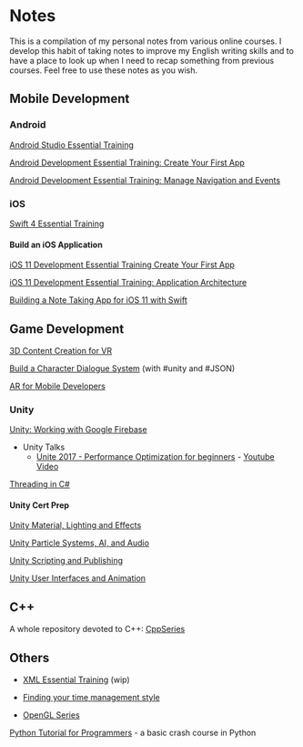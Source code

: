 # Notes

This is a compilation of my personal notes from various online courses.
I develop this habit of taking notes to improve my English writing skills and to have a place to look up when I need to recap something from previous courses.
Feel free to use these notes as you wish.

## Mobile Development

### Android

[Android Studio Essential Training](./Android/AndroidStudioEssentialTraining/AndroidStudioEssentialTraining.md)

[Android Development Essential Training: Create Your First App](./Android/AndroidDevelopmentEssentialTrainingCreateYourFirstApp/AndroidDevelopmentEssentialTrainingCreateYourFirstApp.md)

[Android Development Essential Training: Manage Navigation and Events](./Android/AndroidDevelopmentEssentialTrainingManageNavigationAndEvents/AndroidDevelopmentEssentialTrainingManageNavigationAndEvents.md)

### iOS

[Swift 4 Essential Training](./iOS/Swift4EssentialTraining/Swift4EssentialTraining.md)

#### Build an iOS Application

[iOS 11 Development Essential Training Create Your First App](./iOS/BuildAniOSApplication/iOS11DevelopmentEssentialTrainingCreateYourFirstApp/iOS11DevelopmentEssentialTrainingCreateYourFirstApp.md)

[iOS 11 Development Essential Training: Application Architecture](./iOS/BuildAniOSApplication/iOS11DevelopmentEssentialTrainingApplicationArchitecture/iOS11DevelopmentEssentialTrainingApplicationArchitecture.mds)

[Building a Note Taking App for iOS 11 with Swift](./iOS/BuildAniOSApplication/BuildingANoteTakingAppForiOS11WithSwift/BuildingANoteTakingAppForiOS11WithSwift.md)

## Game Development

[3D Content Creation for VR](3DContentCreationForVR/3DContentCreationForVR.md)

[Build a Character Dialogue System](./BuildACharacterDialogueSystem/BuildACharacterDialogueSystem.md) (with #unity and #JSON)

[AR for Mobile Developers](./ARForMobileDevelopers/ARForMobileDevelopers.md)

### Unity

[Unity: Working with Google Firebase](./UnityWorkingWithGoogleFirebase/UnityWorkingWithGoogleFirebase.md)

* Unity Talks
  * [Unite 2017 - Performance Optimization for beginners](./UnityTalks/PerformanceOptimizationForBegginers.md) - [Youtube Video](https://www.youtube.com/watch?v=1e5WY2qf600)

[Threading in C#](./ThreadingInCSharp/ThreadingInCSharp.md)

#### Unity Cert Prep

[Unity Material, Lighting and Effects](./UnityCertPrep/CertPrep_UnityMaterialLightingEffects/CertPrep_UnityMaterialsLighingEffects.md)

[Unity Particle Systems, AI, and Audio](./UnityCertPrep/CertPrep_UnityParticleSystemsAiAndAudio/CertPrep_UnityParticleSystemsAiAndAudio.md)

[Unity Scripting and Publishing](./UnityCertPrep/CertPrep_UnityScriptingAndPublishing/CertPrepUnityScriptingAndPublishing.md)

[Unity User Interfaces and Animation](./UnityCertPrep/CertPrep_UnityUserInterfacesAnimation/CertPrep_UnityUserInterfacesAnimation.md)

## C++

A whole repository devoted to C++: [CppSeries](https://github.com/daltonbr/CppSeries)

## Others

* [XML Essential Training](./XmlEssentialTraining/XmlEssentialTraining.md) (wip)

* [Finding your time management style](./FindingYourTimeManagementStyle/FindingYourTimeManagementStyle.md)

* [OpenGL Series](https://github.com/daltonbr/OpenGL)

[Python Tutorial for Programmers](./Python101/Python-Intro.md) - a basic crash course in Python
